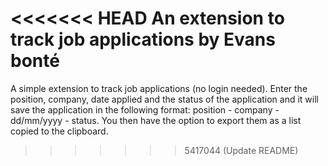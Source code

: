 <<<<<<< HEAD
An extension to track job applications by Evans bonté
=======
A simple extension to track job applications (no login needed). 
Enter the position, company, date applied and the status of the application and it will save the application in the following format:
position - company - dd/mm/yyyy - status.
You then have the option to export them as a list copied to the clipboard.
>>>>>>> 5417044 (Update README)
